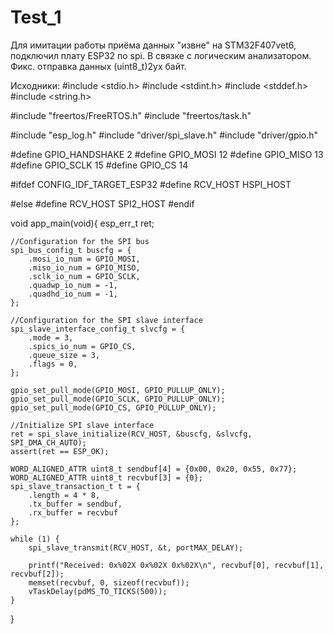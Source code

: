 # Test_1
Для имитации работы приёма данных "извне" на STM32F407vet6, подключил плату ESP32 по spi. В связке с логическим анализатором.
Фикс. отправка данных (uint8_t)2ух байт.

Исходники:
#include <stdio.h>
#include <stdint.h>
#include <stddef.h>
#include <string.h>

#include "freertos/FreeRTOS.h"
#include "freertos/task.h"

#include "esp_log.h"
#include "driver/spi_slave.h"
#include "driver/gpio.h"


#define GPIO_HANDSHAKE 2
#define GPIO_MOSI 12
#define GPIO_MISO 13
#define GPIO_SCLK 15
#define GPIO_CS 14

#ifdef CONFIG_IDF_TARGET_ESP32
#define RCV_HOST    HSPI_HOST

#else
#define RCV_HOST    SPI2_HOST
#endif

void app_main(void){
    esp_err_t ret;

    //Configuration for the SPI bus
    spi_bus_config_t buscfg = {
        .mosi_io_num = GPIO_MOSI,
        .miso_io_num = GPIO_MISO,
        .sclk_io_num = GPIO_SCLK,
        .quadwp_io_num = -1,
        .quadhd_io_num = -1,
    };

    //Configuration for the SPI slave interface
    spi_slave_interface_config_t slvcfg = {
        .mode = 3,
        .spics_io_num = GPIO_CS,
        .queue_size = 3,
        .flags = 0,
    };

    gpio_set_pull_mode(GPIO_MOSI, GPIO_PULLUP_ONLY);
    gpio_set_pull_mode(GPIO_SCLK, GPIO_PULLUP_ONLY);
    gpio_set_pull_mode(GPIO_CS, GPIO_PULLUP_ONLY);

    //Initialize SPI slave interface
    ret = spi_slave_initialize(RCV_HOST, &buscfg, &slvcfg, SPI_DMA_CH_AUTO);
    assert(ret == ESP_OK);

    WORD_ALIGNED_ATTR uint8_t sendbuf[4] = {0x00, 0x20, 0x55, 0x77};
    WORD_ALIGNED_ATTR uint8_t recvbuf[3] = {0};
    spi_slave_transaction_t t = {
        .length = 4 * 8,
        .tx_buffer = sendbuf,
        .rx_buffer = recvbuf
    };

    while (1) {
        spi_slave_transmit(RCV_HOST, &t, portMAX_DELAY);
        
        printf("Received: 0x%02X 0x%02X 0x%02X\n", recvbuf[0], recvbuf[1], recvbuf[2]);
        memset(recvbuf, 0, sizeof(recvbuf));
        vTaskDelay(pdMS_TO_TICKS(500));
    }
}

